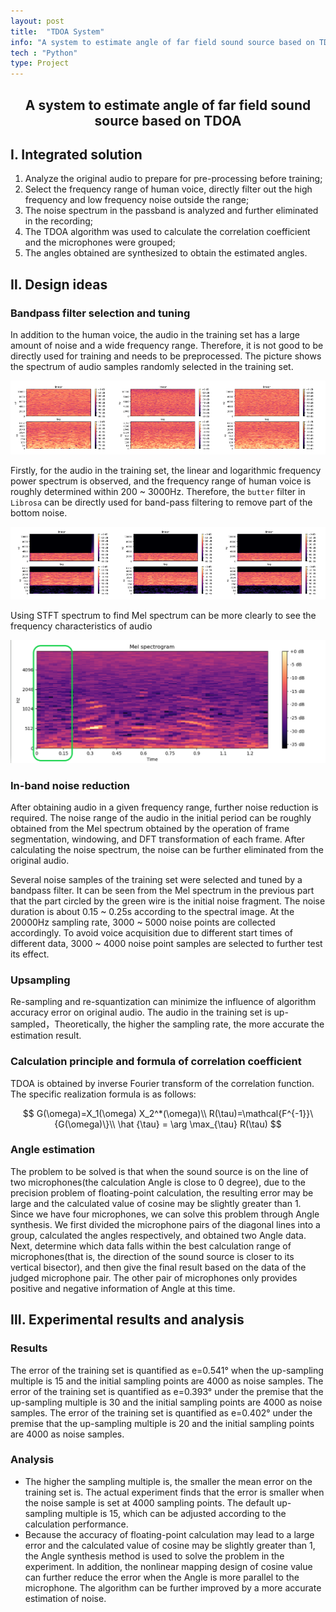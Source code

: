 ```yaml
---
layout: post
title:  "TDOA System"
info: "A system to estimate angle of far field sound source based on TDOA"
tech : "Python"
type: Project
---
```

<h2><center>A system to estimate angle of far field sound source based on TDOA</center></h2>



## Ⅰ. Integrated solution

1. Analyze the original audio to prepare for pre-processing before training;
2. Select the frequency range of human voice, directly filter out the high frequency and low frequency noise outside the range;  
3. The noise spectrum in the passband is analyzed and further eliminated in the recording;
4. The TDOA algorithm was used to calculate the correlation coefficient and the microphones were grouped;
5. The angles obtained are synthesized to obtain the estimated angles.

## Ⅱ. Design ideas

### Bandpass filter selection and tuning

In addition to the human voice, the audio in the training set has a large amount of noise and a wide frequency range. Therefore, it is not good to be directly used for training and needs to be preprocessed.  The picture shows the spectrum of audio samples randomly selected in the training set.

![image-20201204151038794](/imgs/Projects/image-20201204151038794.png)

Firstly, for the audio in the training set, the linear and logarithmic frequency power spectrum is observed, and the frequency range of human voice is roughly determined within 200 ~ 3000Hz. Therefore, the `butter` filter in `Librosa` can be directly used for band-pass filtering to remove part of the bottom noise.

![image-20201204151201996](/imgs/Projects/image-20201204151201996.png)

Using STFT spectrum to find Mel spectrum can be more clearly to see the frequency characteristics of audio

![image-20201204160702901](/imgs/Projects/image-20201204160702901.png)

### In-band noise reduction

After obtaining audio in a given frequency range, further noise reduction is required. The noise range of the audio in the initial period can be roughly obtained from the Mel spectrum obtained by the operation of frame segmentation, windowing, and DFT transformation of each frame. After calculating the noise spectrum, the noise can be further eliminated from the original audio.  

Several noise samples of the training set were selected and tuned by a bandpass filter. It can be seen from the Mel spectrum in the previous part that the part circled by the green wire is the initial noise fragment. The noise duration is about 0.15 ~ 0.25s according to the spectral image.  At the 20000Hz sampling rate, 3000 ~ 5000 noise points are collected accordingly. To avoid voice acquisition due to different start times of different data, 3000 ~ 4000 noise point samples are selected to further test its effect. 

### Upsampling

Re-sampling and re-squantization can minimize the influence of algorithm accuracy error on original audio. The audio in the training set is up-sampled，Theoretically, the higher the sampling rate, the more accurate the estimation result.

### Calculation principle and formula of correlation coefficient

TDOA is obtained by inverse Fourier transform of the correlation function. The specific realization formula is as follows:

$$
G(\omega)=X_1(\omega) X_2^*(\omega)\\
R(\tau)=\mathcal{F^{-1}}\{G(\omega)\}\\
\hat {\tau} = \arg \max_{\tau} R(\tau)
$$

### Angle estimation

The problem to be solved is that when the sound source is on the line of two microphones(the calculation Angle is close to 0 degree), due to the precision problem of floating-point calculation, the resulting error may be large and the calculated value of cosine may be slightly greater than 1. Since we have four microphones, we can solve this problem through Angle synthesis.  We first divided the microphone pairs of the diagonal lines into a group, calculated the angles respectively, and obtained two Angle data.  Next, determine which data falls within the best calculation range of microphones(that is, the direction of the sound source is closer to its vertical bisector), and then give the final result based on the data of the judged microphone pair.  The other pair of microphones only provides positive and negative information of Angle at this time. 



## Ⅲ. Experimental results and analysis

### Results

The error of the training set is quantified as e=0.541° when the up-sampling multiple is 15 and the initial sampling points are 4000 as noise samples. The error of the training set is quantified as e=0.393° under the premise that the up-sampling multiple is 30 and the initial sampling points are 4000 as noise samples. The error of the training set is quantified as e=0.402° under the premise that the up-sampling multiple is 20 and the initial sampling points are 4000 as noise samples.  

### Analysis

- The higher the sampling multiple is, the smaller the mean error on the training set is. The actual experiment finds that the error is smaller when the noise sample is set at 4000 sampling points.  The default up-sampling multiple is 15, which can be adjusted according to the calculation performance.  
- Because the accuracy of floating-point calculation may lead to a large error and the calculated value of cosine may be slightly greater than 1, the Angle synthesis method is used to solve the problem in the experiment. In addition, the nonlinear mapping design of cosine value can further reduce the error when the Angle is more parallel to the microphone. The algorithm can be further improved by a more accurate estimation of noise.